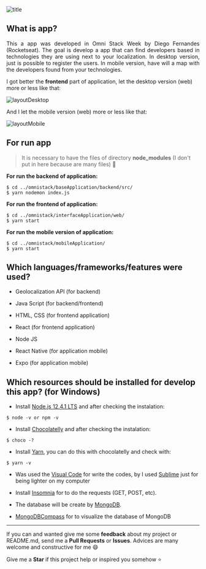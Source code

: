 
![title](https://user-images.githubusercontent.com/46378210/72995771-3a62b880-3dd8-11ea-8f7f-f08476f19314.PNG)


## What is app? 

<p align="justify">
This a app was developed in Omni Stack Week by Diego Fernandes (Rocketseat). The goal is develop a app that can find developers based in technologies they are using next to your localization. In desktop version, just is possible to register the users. In mobile version, have will a map with the developers found from your technologies. 
</p>

I got better the **frontend** part of application, let the desktop version (web) more or less like that:

![layoutDesktop](https://user-images.githubusercontent.com/46378210/72991301-8578cd80-3dd0-11ea-8e3e-18ea0509fa6e.png)

And I let the mobile version (web) more or less like that:

![layoutMobile](https://user-images.githubusercontent.com/46378210/72991303-8578cd80-3dd0-11ea-813f-b0271ce91d45.png)

## For run app

> It is necessary to have the files of directory **node_modules** (I don't put in here because are many files) :grimacing:

**For run the backend of application:**
```
$ cd ../omnistack/baseApplication/backend/src/
$ yarn nodemon index.js
```
**For run the frontend of application:**
```
$ cd ../omnistack/interfaceApplication/web/
$ yarn start
```
**For run the mobile version of application:**
```
$ cd ../omnistack/mobileApplication/
$ yarn start
```

## Which languages/frameworks/features were used?
- Geolocalization API (for backend)

- Java Script (for backend/frontend)

- HTML, CSS (for frontend application)

- React (for frontend application)

- Node JS

- React Native (for application mobile)

- Expo (for application mobile)

## Which resources should be installed for develop this app? (for Windows)

- Install [Node.js 12.4.1 LTS](https://nodejs.org/en/) and after checking the instalation: 
```
$ node -v or npm -v
```
- Install [Chocolatelly](https://chocolatey.org/install) and after checking the instalation: 
```
$ choco -?
```
- Install [Yarn](https://yarnpkg.com/en/docs/install#windows-stable), you can do this with chocolatelly and check with:
```
$ yarn -v 
```
- Was used the [Visual Code](https://code.visualstudio.com/) for write the codes, by I used [Sublime](https://www.sublimetext.com/3) just 
for being lighter on my computer 

- Install [Insomnia](https://insomnia.rest/download/) for to do the requests (GET, POST, etc).

- The database will be create by [MongoDB](https://cloud.mongodb.com/).

- [MongoDBCompass](https://www.mongodb.com/download-center/compass) for to visualize the database of MongoDB

<hr>

If you can and wanted give me some **feedback** about my project or README.md, send me a **Pull Requests** or **Issues**. Advices are many welcome and constructive for me :smile:

Give me a **Star** if this project help or inspired you somehow :star:

